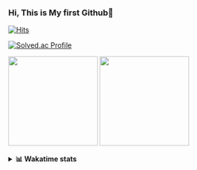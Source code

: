 ### Hi, This is My first Github👋
[![Hits](https://hits.seeyoufarm.com/api/count/incr/badge.svg?url=https%3A%2F%2Fgithub.com%2FJonghyun-Park1027&count_bg=%2379C83D&title_bg=%23555555&icon=&icon_color=%23E7E7E7&title=hits&edge_flat=false)](https://hits.seeyoufarm.com)
<br>

[![Solved.ac Profile](http://mazassumnida.wtf/api/v2/generate_badge?boj=ppjjhh1027)](https://solved.ac/ppjjhh1027/)

<p>
  <img height="180em" src="https://github-readme-stats-eight-rho-29.vercel.app/api?username=Jonghyun-Park1027&show_icons=true&include_all_commits=true&bg_color=30,e96443,904e95&title_color=fff&text_color=fff">
  <img height="180em" src="https://github-readme-stats-eight-rho-29.vercel.app/api/top-langs/?username=Jonghyun-Park1027&layout=compact&bg_color=30,e96443,904e95&title_color=fff&text_color=fff">


</p>
<details>
<summary><b>📊 Wakatime stats</b><br></summary>
<div>
<hr/>




<!--START_SECTION:waka-->
![Code Time](http://img.shields.io/badge/Code%20Time-116%20hrs%206%20mins-blue)

![Profile Views](http://img.shields.io/badge/Profile%20Views-0-blue)

**🐱 My GitHub Data** 

> 🏆 97 Contributions in the Year 2023
 > 
> 📦 67.7 kB Used in GitHub's Storage 
 > 
> 🚫 Not Opted to Hire
 > 
> 📜 9 Public Repositories 
 > 
> 🔑 6 Private Repositories  
 > 
**I'm an Early 🐤** 

```text
🌞 Morning       25 commits       ████░░░░░░░░░░░░░░░░░░░░░   16.23 % 
🌆 Daytime       82 commits       █████████████░░░░░░░░░░░░   53.25 % 
🌃 Evening       41 commits       ██████░░░░░░░░░░░░░░░░░░░   26.62 % 
🌙 Night          6 commits       █░░░░░░░░░░░░░░░░░░░░░░░░   03.90 % 

```
📅 **I'm Most Productive on Sunday** 

```text
Monday          17 commits       ██░░░░░░░░░░░░░░░░░░░░░░░   11.04 % 
Tuesday         11 commits       █░░░░░░░░░░░░░░░░░░░░░░░░   07.14 % 
Wednesday        7 commits       █░░░░░░░░░░░░░░░░░░░░░░░░   04.55 % 
Thursday         6 commits       █░░░░░░░░░░░░░░░░░░░░░░░░   03.90 % 
Friday          28 commits       ████░░░░░░░░░░░░░░░░░░░░░   18.18 % 
Saturday        42 commits       ██████░░░░░░░░░░░░░░░░░░░   27.27 % 
Sunday          43 commits       ███████░░░░░░░░░░░░░░░░░░   27.92 % 

```


📊 **This Week I Spent My Time On** 

```text
⌚︎ Time Zone: Asia/Seoul

💬 Programming Languages: 
Python                   4 hrs 14 mins       ██████████████████████░░░   90.32 % 
Markdown                 13 mins             █░░░░░░░░░░░░░░░░░░░░░░░░   04.88 % 
CSV/TSV                  13 mins             █░░░░░░░░░░░░░░░░░░░░░░░░   04.80 % 

🔥 Editors: 
PyCharm                  4 hrs 42 mins       █████████████████████████   100.00 % 

🐱‍💻 Projects: 
new_codingtest           2 hrs 47 mins       ██████████████░░░░░░░░░░░   59.42 % 
임시                       49 mins             ████░░░░░░░░░░░░░░░░░░░░░   17.41 % 
Codingtest-practice      32 mins             ███░░░░░░░░░░░░░░░░░░░░░░   11.54 % 
English_study_Program    27 mins             ██░░░░░░░░░░░░░░░░░░░░░░░   09.66 % 
Unknown Project          5 mins              ░░░░░░░░░░░░░░░░░░░░░░░░░   01.98 % 

💻 Operating System: 
Windows                  4 hrs 42 mins       █████████████████████████   100.00 % 

```

**I Mostly Code in Jupyter Notebook** 

```text
Jupyter Notebook         6 repos             █████████████░░░░░░░░░░░░   54.55 % 
Python                   3 repos             ██████░░░░░░░░░░░░░░░░░░░   27.27 % 
HTML                     1 repo              ██░░░░░░░░░░░░░░░░░░░░░░░   09.09 % 
R                        1 repo              ██░░░░░░░░░░░░░░░░░░░░░░░   09.09 % 

```



 Last Updated on 16/02/2023 18:39:06 UTC
<!--END_SECTION:waka-->
</details>



